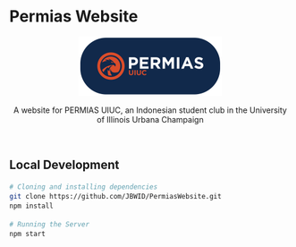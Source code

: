 # Permias Website

<div align="center">
    <img src="./public/logo.png" width="256"/>
    <p>A website for PERMIAS UIUC, an Indonesian student club in the University of Illinois Urbana Champaign</p>
    <br>
</div>

## Local Development
```bash
# Cloning and installing dependencies
git clone https://github.com/JBWID/PermiasWebsite.git
npm install

# Running the Server
npm start
```